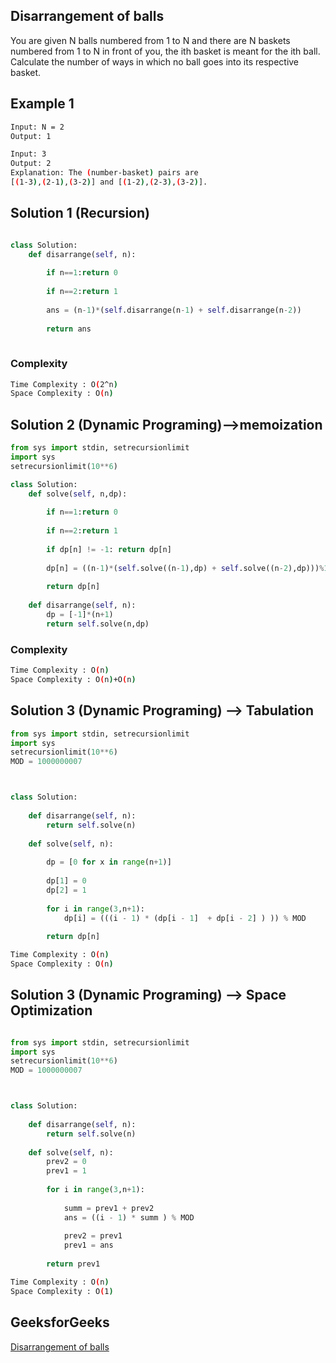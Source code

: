 ## Disarrangement of balls
You are given N balls numbered from 1 to N and there are N baskets numbered from 1 to N in front of you, the ith basket is meant for the ith ball. Calculate the number of ways in which no ball goes into its respective basket.
## Example 1


```bash
Input: N = 2
Output: 1

Input: 3
Output: 2
Explanation: The (number-basket) pairs are 
[(1-3),(2-1),(3-2)] and [(1-2),(2-3),(3-2)].
```

## Solution 1 (Recursion)

```Python

class Solution:
    def disarrange(self, n):
        
        if n==1:return 0
            
        if n==2:return 1
        
        ans = (n-1)*(self.disarrange(n-1) + self.disarrange(n-2))
        
        return ans
        
```
### Complexity
 
```bash
Time Complexity : O(2^n)
Space Complexity : O(n)
```
## Solution 2 (Dynamic Programing)-->memoization

```Python
from sys import stdin, setrecursionlimit
import sys
setrecursionlimit(10**6)

class Solution:
    def solve(self, n,dp):
        
        if n==1:return 0
            
        if n==2:return 1
        
        if dp[n] != -1: return dp[n]
        
        dp[n] = ((n-1)*(self.solve((n-1),dp) + self.solve((n-2),dp)))%1000000007
        
        return dp[n]
        
    def disarrange(self, n):
        dp = [-1]*(n+1)
        return self.solve(n,dp)
```
### Complexity
 
```bash
Time Complexity : O(n)
Space Complexity : O(n)+O(n)
```
## Solution 3 (Dynamic Programing) --> Tabulation
```Python
from sys import stdin, setrecursionlimit
import sys
setrecursionlimit(10**6)
MOD = 1000000007



class Solution:
    
    def disarrange(self, n):
        return self.solve(n)
            
    def solve(self, n):
        
        dp = [0 for x in range(n+1)]
        
        dp[1] = 0
        dp[2] = 1
        
        for i in range(3,n+1):
            dp[i] = (((i - 1) * (dp[i - 1]  + dp[i - 2] ) )) % MOD
            
        return dp[n]
```
```bash
Time Complexity : O(n)
Space Complexity : O(n)
```
## Solution 3 (Dynamic Programing) --> Space Optimization
```Python

from sys import stdin, setrecursionlimit
import sys
setrecursionlimit(10**6)
MOD = 1000000007



class Solution:
    
    def disarrange(self, n):
        return self.solve(n)
            
    def solve(self, n):
        prev2 = 0
        prev1 = 1
        
        for i in range(3,n+1): 
             
            summ = prev1 + prev2
            ans = ((i - 1) * summ ) % MOD
            
            prev2 = prev1
            prev1 = ans
            
        return prev1
```
```bash
Time Complexity : O(n)
Space Complexity : O(1)
```
## GeeksforGeeks
[Disarrangement of balls](https://practice.geeksforgeeks.org/problems/dearrangement-of-balls0918/1)

